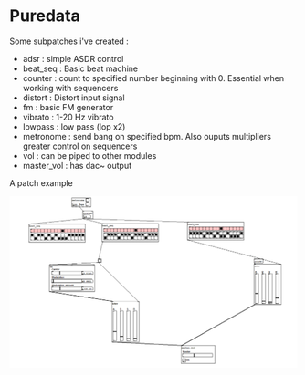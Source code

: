 # Puredata

Some subpatches i've created : 


* adsr : simple ASDR control
* beat_seq : Basic beat machine
* counter : count to specified number beginning with 0. Essential when working with sequencers
* distort : Distort input signal
* fm : basic FM generator
* vibrato : 1-20 Hz vibrato
* lowpass : low pass (lop x2)
* metronome : send bang on specified bpm. Also ouputs multipliers greater control on sequencers
* vol : can be piped to other modules
* master_vol : has dac~ output

A patch example 

![My sample patch image](patch_example.PNG)




